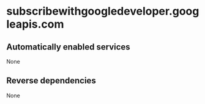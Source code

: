 # subscribewithgoogledeveloper.googleapis.com

## Automatically enabled services

None

## Reverse dependencies

None
